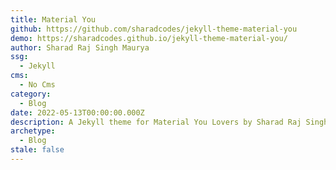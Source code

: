 ```yaml
---
title: Material You
github: https://github.com/sharadcodes/jekyll-theme-material-you
demo: https://sharadcodes.github.io/jekyll-theme-material-you/
author: Sharad Raj Singh Maurya
ssg:
  - Jekyll
cms:
  - No Cms
category:
  - Blog
date: 2022-05-13T00:00:00.000Z
description: A Jekyll theme for Material You Lovers by Sharad Raj Singh Maurya
archetype:
  - Blog
stale: false
---
```

